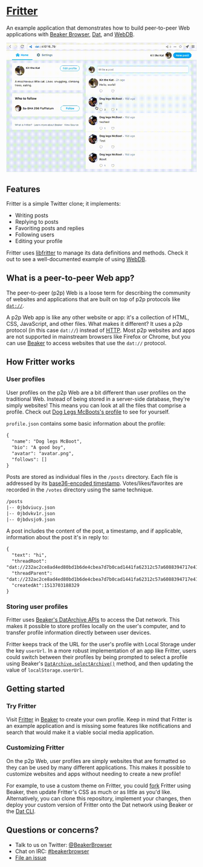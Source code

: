 # [Fritter](dat://9900f9aad4d6e79e0beb1c46333852b99829e4dfcdfa9b690eeeab3c367c1b9a)

An example application that demonstrates how to build peer-to-peer Web applications with [Beaker Browser](https://github.com/beakerbrowser/beaker), [Dat](https://github.com/datproject/dat), and [WebDB](https://github.com/beakerbrowser/webdb).

![Fritter demo](demo.gif)

## Features

Fritter is a simple Twitter clone; it implements:

- Writing posts
- Replying to posts
- Favoriting posts and replies
- Following users
- Editing your profile

Fritter uses [libfritter](https://github.com/beakerbrowser/libfritter) to manage its data definitions and methods. Check it out to see a well-documented example of using [WebDB](https://github.com/beakerbrowser/webdb).

## What is a peer-to-peer Web app?

The peer-to-peer (p2p) Web is a loose term for describing the community of websites and applications that are built on top of p2p protocols like [`dat://`](https://github.com/datproject/dat).

A p2p Web app is like any other website or app: it's a collection of HTML, CSS, JavaScript, and other files. What makes it different? It uses a p2p protocol (in this case `dat://`) instead of [HTTP](https://en.wikipedia.org/wiki/Hypertext_Transfer_Protocol).  Most p2p websites and apps are not supported in mainstream browsers like Firefox or Chrome, but you can use [Beaker](https://beakerbrowser.com) to access websites that use the `dat://` protocol.

## How Fritter works

### User profiles

User profiles on the p2p Web are a bit different than user profiles on the traditional Web. Instead of being stored in a server-side database, they're simply websites! This means you can look at all the files that comprise a profile. Check out [Dog Legs McBoots's profile](dat://232ac2ce8ad4ed80bd1b6de4cbea7d7b0cad1441fa62312c57a6088394717e41) to see for yourself.

`profile.json` contains some basic information about the profile:

```
{
  "name": "Dog legs McBoot",
  "bio": "A good boy",
  "avatar": "avatar.png",
  "follows": []
}
```

Posts are stored as individual files in the `/posts` directory. Each file is addressed by its [base36-encoded timestamp](https://github.com/beakerbrowser/libfritter/blob/70cabb5af5d0baf78a7c85cd33f366d9ef41ae23/lib/feed.js#L16). Votes/likes/favorites are recorded in the `/votes` directory using the same technique.


```
/posts
|-- 0jbdviucy.json
|-- 0jbdvkv1r.json
|-- 0jbdvsjo9.json
```

A post includes the content of the post, a timestamp, and if applicable, information about the post it's in reply to:

```
{
  "text": "hi",
  "threadRoot": "dat://232ac2ce8ad4ed80bd1b6de4cbea7d7b0cad1441fa62312c57a6088394717e41/posts/0jbdvsjo9.json",
  "threadParent": "dat://232ac2ce8ad4ed80bd1b6de4cbea7d7b0cad1441fa62312c57a6088394717e41/posts/0jbdvsjo9.json",
  "createdAt":1513703188329
}
```

### Storing user profiles

Fritter uses [Beaker's DatArchive APIs](https://beakerbrowser.com/docs/apis/dat-archive) to access the Dat network. This makes it possible to store profiles locally on the user's computer, and to transfer profile information directly between user devices.

Fritter keeps track of the URL for the user's profile with Local Storage under the key `userUrl`. In a more robust implementation of an app like Fritter, users could switch between their profiles by being prompted to select a profile using Beaker's [`DatArchive.selectArchive()`](https://beakerbrowser.com/docs/apis/dat.html#datarchive-selectarchive) method, and then updating the value of `localStorage.userUrl`.

## Getting started

### Try Fritter

Visit [Fritter](dat://9900f9aad4d6e79e0beb1c46333852b99829e4dfcdfa9b690eeeab3c367c1b9a) in [Beaker](https://beakerbrowser.com/docs/install.html) to create your own profile. Keep in mind that Fritter is an example application and is missing some features like notifications and search that would make it a viable social media application.

### Customizing Fritter

On the p2p Web, user profiles are simply websites that are formatted so they can be used by many different applications. This makes it possible to customize websites and apps without needing to create a new profile!

For example, to use a custom theme on Fritter, you could [fork](https://beakerbrowser.com/2017/06/14/forking-websites-on-the-p2p-web.html) Fritter using Beaker, then update Fritter's CSS as much or as little as you'd like. Alternatively, you can clone this repository, implement your changes, then deploy your custom version of Fritter onto the Dat network using Beaker or the [Dat CLI](https://github.com/datproject/dat).

## Questions or concerns?

- Talk to us on Twitter: [@BeakerBrowser](https://twitter.com/beakerbrowser)
- Chat on IRC: [#beakerbrowser](https://webchat.freenode.net/?channels=beakerbrowser)
- [File an issue](https://github.com/beakerbrowser/fritter/issues)
